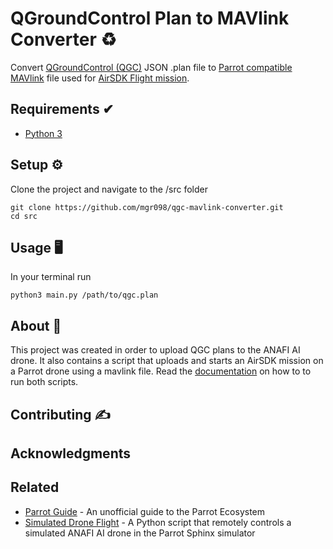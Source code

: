 # QGroundControl Plan to MAVlink Converter ♻️
Convert [QGroundControl (QGC)](http://qgroundcontrol.com/) JSON .plan file to [Parrot compatible MAVlink](https://developer.parrot.com/docs/mavlink-flightplan/overview.html) file used for [AirSDK Flight mission](https://developer.parrot.com/docs/airsdk/general/overview.html). 

## Requirements ✔

* [Python 3](https://www.python.org/)

## Setup ⚙️

Clone the project and navigate to the /src folder
```
git clone https://github.com/mgr098/qgc-mavlink-converter.git
cd src
```
## Usage 🖥
In your terminal run
```
python3 main.py /path/to/qgc.plan
```


## About 📝

This project was created in order to upload QGC plans to the ANAFI AI drone. It also contains a script that uploads and starts an AirSDK mission on a Parrot drone using a mavlink file. Read the [documentation](./src/README.md) on how to to run both scripts. 

## Contributing ✍️
## Acknowledgments
## Related
* [Parrot Guide](https://github.com/mgr098/parrot-guide) - An unofficial guide to the Parrot Ecosystem
* [Simulated Drone Flight](https://github.com/mgr098/simulated-drone-flight) - A Python script that remotely controls a simulated ANAFI AI drone in the Parrot Sphinx simulator